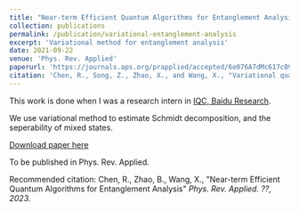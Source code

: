 ```yaml
---
title: "Near-term Efficient Quantum Algorithms for Entanglement Analysis"
collection: publications
permalink: /publication/variational-entanglement-analysis
excerpt: 'Variational method for entanglement analysis'
date: 2021-09-22
venue: 'Phys. Rev. Applied'
paperurl: 'https://journals.aps.org/prapplied/accepted/6e076A7dMc617c09c386393282878ffba4dd7104b'
citation: 'Chen, R., Song, Z., Zhao, X., and Wang, X., "Variational quantum algorithms for trace distance and fidelity estimation" <i>Quantum Sci. Technol<i>. 7 015019, 2021'
---
```


This work is done when I was a research intern in [IQC, Baidu Research](https://quantum.baidu.com/about).

We use variational method to estimate Schmidt decomposition, and the seperability of mixed states.

[Download paper here](https://arxiv.org/abs/2109.10785)

To be published in Phys. Rev. Applied.

Recommended citation: Chen, R., Zhao, B., Wang, X., "Near-term Efficient Quantum Algorithms for Entanglement Analysis" <i>Phys. Rev. Applied<i>. ??, 2023.